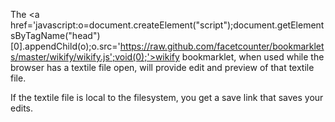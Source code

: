 The <a href='javascript:o=document.createElement("script");document.getElementsByTagName("head")[0].appendChild(o);o.src='https://raw.github.com/facetcounter/bookmarklets/master/wikify/wikify.js';void(0);'>wikify</a> bookmarklet, when used while the browser has a textile file open, will provide edit and preview of that textile file.

If the textile file is local to the filesystem, you get a save link that saves your edits.

